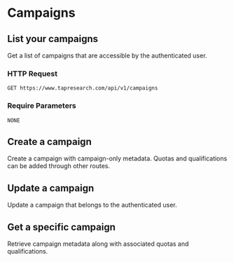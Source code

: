 # Campaigns



## List your campaigns

Get a list of campaigns that are accessible by the authenticated user.

### HTTP Request

`GET https://www.tapresearch.com/api/v1/campaigns`


### Require Parameters
`NONE`


## Create a campaign

Create a campaign with campaign-only metadata. Quotas and qualifications can be added through other routes.






## Update a campaign

Update a campaign that belongs to the authenticated user.






## Get a specific campaign

Retrieve campaign metadata along with associated quotas and qualifications.
